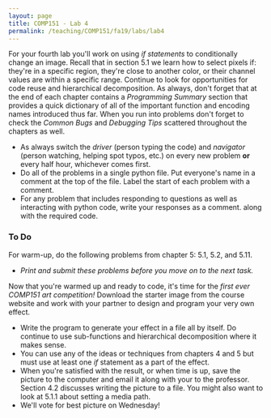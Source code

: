 ```yaml
---
layout: page
title: COMP151 - Lab 4
permalink: /teaching/COMP151/fa19/labs/lab4
---
```


For your fourth lab you'll work on using *if statements* to conditionally change an image.  Recall that in section 5.1 we learn how to select pixels if: they're in a specific region, they're close to another color, or their channel values are within a specific range.  Continue to look for opportunities for code reuse and hierarchical decomposition. As always, don't forget that at the end of each chapter contains a *Programming Summary* section that provides a quick dictionary of all of the important function and encoding names introduced thus far. When you run into problems don't forget to check the *Common Bugs* and *Debugging Tips* scattered throughout the chapters as well.

* As always switch the *driver* (person typing the code) and *navigator* (person watching, helping spot typos, etc.) on every new problem **or** every half hour, whichever comes first.
* Do all of the problems in a single python file. Put everyone's name in a comment at the top of the file. Label the start of each problem with a comment.
* For any problem that includes responding to questions as well as interacting with python code, write your responses as a comment. along with the required code.  

### To Do

For warm-up, do the following problems from chapter 5: 5.1, 5.2, and 5.11.
* *Print and submit these problems before you move on to the next task.*



Now that you're warmed up and ready to code, it's time for the *first ever COMP151 art competition!* Download the starter image from the course website and work with your partner to design and program your very own effect.  
* Write the program to generate your effect in a file all by itself. Do continue to use sub-functions and hierarchical decomposition where it makes sense.
* You can use any of the ideas or techniques from chapters 4 and 5 but must use at least one *if* statement as a part of the effect.  
* When you're satisfied with the result, or when time is up, save the picture to the computer and email it along with your  to the professor. Section 4.2 discusses writing the picture to a file. You might also want to look at 5.1.1 about setting a media path.
* We'll vote for best picture on Wednesday!
